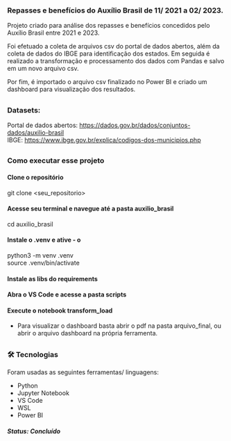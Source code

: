 ### Repasses e benefícios do Auxílio Brasil de 11/ 2021 a 02/ 2023.  

Projeto criado para análise dos repasses e benefícios concedidos pelo Auxílio Brasil entre 2021 e 2023.

Foi efetuado a coleta de arquivos csv do portal de dados abertos, além da coleta de dados do IBGE para identificação dos estados. Em seguida é realizado a transformação e processamento dos dados com Pandas e salvo em um novo arquivo csv.  

Por fim, é importado o arquivo csv finalizado no Power BI e criado um dashboard para visualização dos resultados.


## 
### Datasets:

Portal de dados abertos: https://dados.gov.br/dados/conjuntos-dados/auxilio-brasil  
IBGE: https://www.ibge.gov.br/explica/codigos-dos-municipios.php

## 

### Como executar esse projeto

#### Clone o repositório

git clone <seu_repositorio>

#### Acesse seu terminal e navegue até a pasta auxilio_brasil

cd auxilio_brasil

#### Instale o .venv e ative - o

python3 -m venv .venv  
source .venv/bin/activate

#### Instale as libs do requirements

#### Abra o VS Code e acesse a pasta scripts

#### Execute o notebook transform_load  


- Para visualizar o dashboard basta abrir o pdf na pasta arquivo_final, ou abrir o arquivo dashboard na própria ferramenta.

## 
### 🛠 Tecnologias

Foram usadas as seguintes ferramentas/ linguagens:  

- Python  
- Jupyter Notebook  
- VS Code  
- WSL  
- Power BI


##### Status: Concluído
